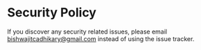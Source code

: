 # Security Policy

If you discover any security related issues, please email bishwajitcadhikary@gmail.com instead of using the issue tracker.
